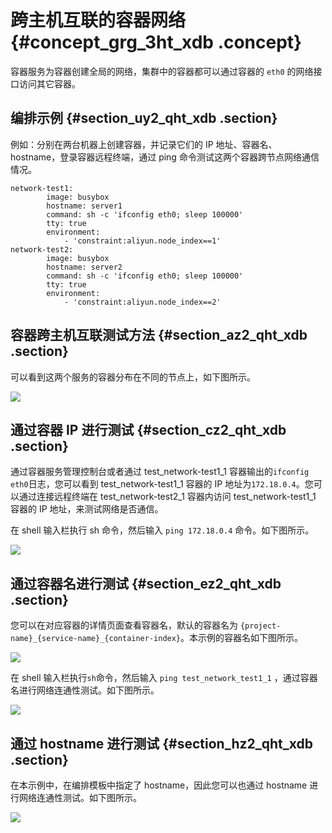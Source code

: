 # 跨主机互联的容器网络 {#concept_grg_3ht_xdb .concept}

容器服务为容器创建全局的网络，集群中的容器都可以通过容器的 `eth0` 的网络接口访问其它容器。

## 编排示例 {#section_uy2_qht_xdb .section}

例如：分别在两台机器上创建容器，并记录它们的 IP 地址、容器名、hostname，登录容器远程终端，通过 ping 命令测试这两个容器跨节点网络通信情况。

```
network-test1:
        image: busybox
        hostname: server1   
        command: sh -c 'ifconfig eth0; sleep 100000'
        tty: true
        environment:
            - 'constraint:aliyun.node_index==1'  
network-test2:
        image: busybox
        hostname: server2    
        command: sh -c 'ifconfig eth0; sleep 100000'
        tty: true
        environment:
            - 'constraint:aliyun.node_index==2'
```

## 容器跨主机互联测试方法 {#section_az2_qht_xdb .section}

可以看到这两个服务的容器分布在不同的节点上，如下图所示。

![](http://static-aliyun-doc.oss-cn-hangzhou.aliyuncs.com/assets/img/7073/5032_zh-CN.png)

## 通过容器 IP 进行测试 {#section_cz2_qht_xdb .section}

通过容器服务管理控制台或者通过 test\_network-test1\_1 容器输出的`ifconfig eth0`日志，您可以看到 test\_network-test1\_1 容器的 IP 地址为`172.18.0.4`。您可以通过连接远程终端在 test\_network-test2\_1 容器内访问 test\_network-test1\_1 容器的 IP 地址，来测试网络是否通信。

在 shell 输入栏执行 sh 命令，然后输入 `ping 172.18.0.4` 命令。如下图所示。

![](http://static-aliyun-doc.oss-cn-hangzhou.aliyuncs.com/assets/img/7073/5033_zh-CN.png)

## 通过容器名进行测试 {#section_ez2_qht_xdb .section}

您可以在对应容器的详情页面查看容器名，默认的容器名为 `{project-name}_{service-name}_{container-index}`。本示例的容器名如下图所示。

![](http://static-aliyun-doc.oss-cn-hangzhou.aliyuncs.com/assets/img/7073/5034_zh-CN.png)

在 shell 输入栏执行`sh`命令，然后输入 `ping test_network_test1_1` ，通过容器名进行网络连通性测试。如下图所示。

![](http://static-aliyun-doc.oss-cn-hangzhou.aliyuncs.com/assets/img/7073/5035_zh-CN.png)

## 通过 hostname 进行测试 {#section_hz2_qht_xdb .section}

在本示例中，在编排模板中指定了 hostname，因此您可以也通过 hostname 进行网络连通性测试。如下图所示。

![](http://static-aliyun-doc.oss-cn-hangzhou.aliyuncs.com/assets/img/7073/5036_zh-CN.png)

